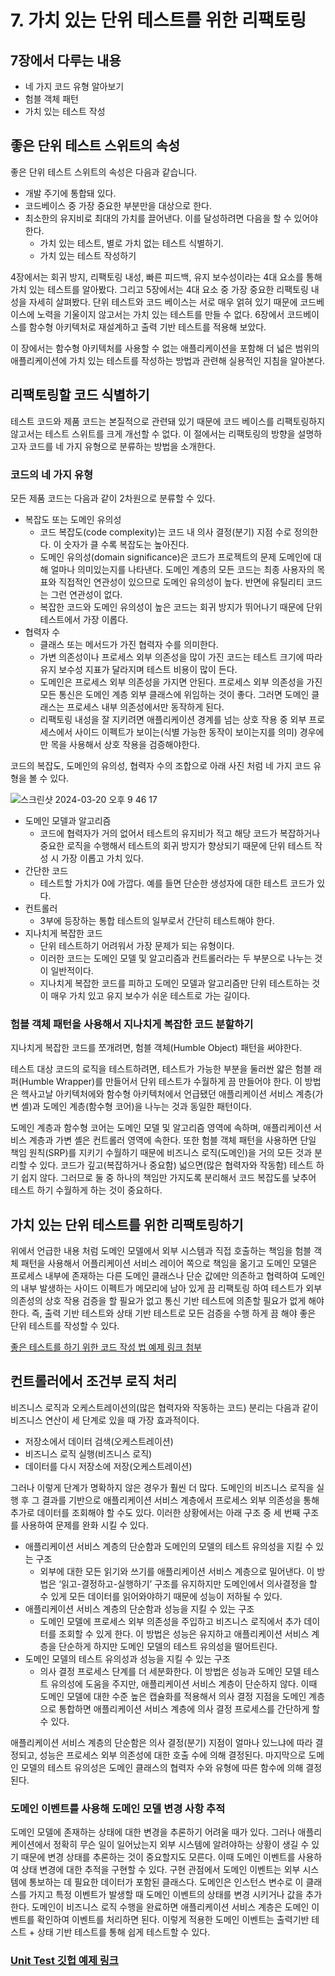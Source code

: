 # 7. 가치 있는 단위 테스트를 위한 리팩토링

## 7장에서 다루는 내용

- 네 가지 코드 유형 알아보기
- 험블 객체 패턴
- 가치 있는 테스트 작성

## 좋은 단위 테스트 스위트의 속성

좋은 단위 테스트 스위트의 속성은 다음과 같습니다.

- 개발 주기에 통합돼 있다.
- 코드베이스 중 가장 중요한 부분만을 대상으로 한다.
- 최소한의 유지비로 최대의 가치를 끌어낸다. 이를 달성하려면 다음을 할 수 있어야 한다.
    - 가치 있는 테스트, 별로 가치 없는 테스트 식별하기.
    - 가치 있는 테스트 작성하기

4장에서는 회귀 방지, 리팩토링 내성, 빠른 피드백, 유지 보수성이라는 4대 요소를 통해 가치 있는 테스트를 알아봤다. 그리고 5장에서는 4대 요소 중 가장 중요한 리팩토링 내성을 자세히 살펴봤다. 단위 테스트와 코드 베이스는 서로 매우 얽혀 있기 때문에 코드베이스에 노력을 기울이지 않고서는 가치 있는 테스트를 만들 수 없다. 6장에서 코드베이스를 함수형 아키텍처로 재설계하고 출력 기반 테스트를 적용해 보았다.

이 장에서는 함수형 아키텍처를 사용할 수 없는 애플리케이션을 포함해 더 넓은 범위의 애플리케이션에 가치 있는 테스트를 작성하는 방법과 관련해 실용적인 지침을 알아본다.

## 리팩토링할 코드 식별하기

테스트 코드와 제품 코드는 본질적으로 관련돼 있기 때문에 코드 베이스를 리팩토링하지 않고서는 테스트 스위트를 크게 개선할 수 없다. 이 절에서는 리팩토링의 방향을 설명하고자 코드를 네 가지 유형으로 분류하는 방법을 소개한다.

### 코드의 네 가지 유형

모든 제품 코드는 다음과 같이 2차원으로 분류할 수 있다.

- 복잡도 또는 도메인 유의성
    - 코드 복잡도(code complexity)는 코드 내 의사 결정(분기) 지점 수로 정의한다. 이 숫자가 클 수록 복잡도는 높아진다.
    - 도메인 유의성(domain significance)은 코드가 프로젝트의 문제 도메인에 대해 얼마나 의미있는지를 나타낸다. 도메인 계층의 모든 코드는 최종 사용자의 목표와 직접적인 연관성이 있으므로 도메인 유의성이 높다. 반면에 유틸리티 코드는 그런 연관성이 없다.
    - 복잡한 코드와 도메인 유의성이 높은 코드는 회귀 방지가 뛰어나기 때문에 단위 테스트에서 가장 이롭다.
- 협력자 수
    - 클래스 또는 메서드가 가진 협력자 수를 의미한다.
    - 가변 의존성이나 프로세스 외부 의존성을 많이 가진 코드는 테스트 크기에 따라 유지 보수성 지표가 달라지며 테스트 비용이 많이 든다.
    - 도메인은 프로세스 외부 의존성을 가지면 안된다. 프로세스 외부 의존성을 가진 모든 통신은 도메인 계층 외부 클래스에 위임하는 것이 좋다. 그러면 도메인 클래스는 프로세스 내부 의존성에서만 동작하게 된다.
    - 리팩토링 내성을 잘 지키려면 애플리케이션 경계를 넘는 상호 작용 중 외부 프로세스에서 사이드 이펙트가 보이는(식별 가능한 동작이 보이는지를 의미) 경우에만 목을 사용해서 상호 작용을 검증해야한다.

코드의 복잡도, 도메인의 유의성, 협력자 수의 조합으로 아래 사진 처럼 네 가지 코드 유형을 볼 수 있다.

![스크린샷 2024-03-20 오후 9 46 17](https://github.com/rbsks/unit_test/assets/67041069/db0701af-367e-4443-a608-988d2eb40f42)

- 도메인 모델과 알고리즘
    - 코드에 협력자가 거의 없어서 테스트의 유지비가 적고 해당 코드가 복잡하거나 중요한 로직을 수행해서 테스트의 회귀 방지가 향상되기 때문에 단위 테스트 작성 시 가장 이롭고 가치 있다.
- 간단한 코드
    - 테스트할 가치가 0에 가깝다. 예를 들면 단순한 생성자에 대한 테스트 코드가 있다.
- 컨트롤러
    - 3부에 등장하는 통합 테스트의 일부로서 간단히 테스트해야 한다.
- 지나치게 복잡한 코드
    - 단위 테스트하기 어려워서 가장 문제가 되는 유형이다.
    - 이러한 코드는 도메인 모델 및 알고리즘과 컨트롤러라는 두 부분으로 나누는 것이 일반적이다.
    - 지나치게 복잡한 코드를 피하고 도메인 모델과 알고리즘만 단위 테스트하는 것이 매우 가치 있고 유지 보수가 쉬운 테스트로 가는 길이다.

### 험블 객체 패턴을 사용해서 지나치게 복잡한 코드 분할하기

지나치게 복잡한 코드를 쪼개려면, 험블 객체(Humble Object) 패턴을 써야한다.

테스트 대상 코드의 로직을 테스트하려면, 테스트가 가능한 부분을 둘러싼 얇은 험블 래퍼(Humble Wrapper)를 만들어서 단위 테스트가 수월하게 끔 만들어야 한다. 이 방법은 헥사고날 아키텍처에와 함수형 아키텍처에서 언급됐던 애플리케이션 서비스 계층(가변 셸)과 도메인 계층(함수형 코어)을 나누는 것과 동일한 패턴이다.

도메인 계층과 함수형 코어는 도메인 모델 및 알고리즘 영역에 속하며, 애플리케이션 서비스 계층과 가변 셸은 컨트롤러 영역에 속한다. 또한 험블 객체 패턴을 사용하면 단일 책임 원칙(SRP)를 지키기 수월하기 때문에 비즈니스 로직(도메인)을 거의 모든 것과 분리할 수 있다. 코드가 깊고(복잡하거나 중요함) 넓으면(많은 협력자와 작동함) 테스트 하기 쉽지 않다. 그러므로 둘 중 하나의 책임만 가지도록 분리해서 코드 복잡도를 낮추어 테스트 하기 수월하게 하는 것이 중요하다.

## 가치 있는 단위 테스트를 위한 리팩토링하기

위에서 언급한 내용 처럼 도메인 모델에서 외부 시스템과 직접 호출하는 책임을 험블 객체 패턴을 사용해서 어플리케이션 서비스 레이어 쪽으로 책임을 옮기고 도메인 모델은 프로세스 내부에 존재하는 다른 도메인 클래스나 단순 값에만 의존하고 협력하여 도메인의 내부 발생하는 사이드 이펙트가 메모리에 남아 있게 끔 리팩토링 하여 테스트가 외부 의존성의 상호 작용 검증을 할 필요가 없고 통신 기반 테스트에 의존할 필요가 없게 해야 한다. 즉, 출력 기반 테스트와 상태 기반 테스트로 모든 검증을 수행 하게 끔 해야 좋은 단위 테스트를 작성할 수 있다.

[좋은 테스트를 하기 위한 코드 작성 법 예제 링크 첨부](https://github.com/rbsks/unit_test)

## 컨트롤러에서 조건부 로직 처리

비즈니스 로직과 오케스트레이션의(많은 협력자와 작동하는 코드) 분리는 다음과 같이 비즈니스 연산이 세 단계로 있을 때 가장 효과적이다.

- 저장소에서 데이터 검색(오케스트레이션)
- 비즈니스 로직 실행(비즈니스 로직)
- 데이터를 다시 저장소에 저장(오케스트레이션)

그러나 이렇게 단계가 명확하지 않은 경우가 훨씬 더 많다. 도메인의 비즈니스 로직을 실행 후 그 결과를 기반으로 애플리케이션 서비스 계층에서 프로세스 외부 의존성을 통해 추가로 데이터를 조회해야 할 수도 있다. 이러한 상황에서는 아래 구조 중 세 번째 구조를 사용하여 문제를 완화 시킬 수 있다.

- 애플리케이션 서비스 계층의 단순함과 도메인의 모델의 테스트 유의성을 지킬 수 있는 구조
    - 외부에 대한 모든 읽기와 쓰기를 애플리케이션 서비스 계층으로 밀어낸다. 이 방법은 ‘읽고-결정하고-실행하기’ 구조를 유지하지만 도메인에서 의사결정을 할 수 있게 모든 데이터를 읽어와야하기 때문에 성능이 저하될 수 있다.
- 애플리케이션 서비스 계층의 단순함과 성능을 지킬 수 있는 구조
    - 도메인 모델에 프로세스 외부 의존성을 주입하고 비즈니스 로직에서 추가 데이터를 조회할 수 있게 한다. 이 방법은 성능은 유지하고 애플리케이션 서비스 계층을 단순하게 하지만 도메인 모델의 테스트 유의성을 떨어트린다.
- 도메인 모델의 테스트 유의성과 성능을 지킬 수 있는 구조
    - 의사 결정 프로세스 단계를 더 세분화한다. 이 방법은 성능과 도메인 모델 테스트 유의성에 도움을 주지만, 애플리케이션 서비스 계층이 단순하지 않다. 이때 도메인 모델에 대한 수준 높은 캡슐화를 적용해서 의사 결정 지점을 도메인 계층으로 통합하면 애플리케이션 서비스 계층에 의사 결정 프로세스를 간단하게 할 수 있다.

애플리케이션 서비스 계층의 단순함은 의사 결정(분기) 지점이 얼마나 있느냐에 따라 결정되고, 성능은 프로세스 외부 의존성에 대한 호출 수에 의해 결정된다. 마지막으로 도메인 모델의 테스트 유의성은 도메인 클래스의 협력자 수와 유형에 따른 함수에 의해 결정된다.

### 도메인 이벤트를 사용해 도메인 모델 변경 사항 추적

도메인 모델에 존재하는 상태에 대한 변경을 추론하기 어려울 때가 있다. 그러나 애플리케이션에서 정확히 무슨 일이 일어났는지 외부 시스템에 알려야하는 상황이 생길 수 있기 때문에 변경 상태를 추론하는 것이 중요할지도 모른다. 이때 도메인 이벤트를 사용하여 상태 변경에 대한 추적을 구현할 수 있다. 구현 관점에서 도메인 이벤트는 외부 시스템에 통보하는 데 필요한 데이터가 포함된 클래스다. 도메인은 인스턴스 변수로 이 클래스를 가지고 특정 이벤트가 발생할 때 도메인 이벤트의 상태를 변경 시키거나 값을 추가한다. 도메인이 비즈니스 로직 수행을 완료하면 애플리케이션 서비스 계층은 도메인 이벤트를 확인하여 이벤트를 처리하면 된다. 이렇게 적용한 도메인 이벤트는 출력기반 테스트 + 상태 기반 테스트를 통해 쉽게 테스트할 수 있다.

### [Unit Test 깃헙 예제 링크](https://github.com/rbsks/unit_test)